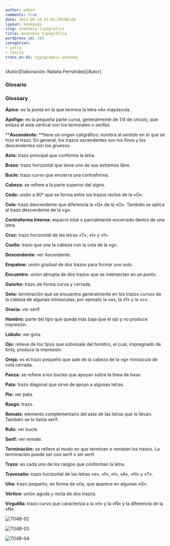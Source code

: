 ```yaml
---
author: admin
comments: true
date: 2012-09-10 01:01:38+00:00
layout: bookpage
slug: anatomia-tipografica
title: Anatomía tipográfica
wordpress_id: 183
categories:
- Letra
- Teoría
trans_en-US: typographic-anatomy
---
```


[Autor]Elaboración: Natalia Fernández[/Autor]


### Glosario


### Glossary

**Ápice:** es la punta en la que termina la letra «A» mayúscula.

**Apófige:** es la pequeña parte curva, generalmente de 1/4 de círculo, que enlaza el asta vertical con los terminales o serifes.

****Ascendente:** **tiene un origen caligráfico; nombra al sentido en el que se hizo el trazo. En general, los trazos ascendentes son los finos y los descendentes son los gruesos.

**Asta:** trazo principal que conforma la letra.

**Brazo:** trazo horizontal que tiene uno de sus extremos libre.

**Bucle:** trazo curvo que encierra una contraforma.

**Cabeza:** se refiere a la parte superior del signo.

**Codo:** unión a 90° que se forma entre los trazos rectos de la «G».

**Cola:** trazo descendente que diferencia la «Q» de la «O». También se aplica al trazo descendente de la «g».

**Contraforma interna:** espacio total o parcialmente encerrado dentro de una letra.

**Cruz:** trazo horizontal de las letras «T», «t» y «f».

**Cuello:** trazo que une la cabeza con la cola de la «g».

**Descendente:** ver Ascendente.

**Empalme:** unión gradual de dos trazos para formar uno solo.

**Encuentro:** unión abrupta de dos trazos que se intersectan en un punto.

**Gancho:** trazo de forma curva y cerrada.

**Gota:** terminación que se encuentra generalmente en los trazos curvos de la cabeza de algunas minúsculas, por ejemplo la «a», la «f» y la «c».

**Gracia:** ver serif.

**Hombro:** parte del tipo que queda más baja que el ojo y no produce impresión.

**Lóbulo:** ver gota.

**Ojo:** relieve de los tipos que sobresale del hombro, el cual, impregnado de tinta, produce la impresión.

**Oreja:** es el trazo pequeño que sale de la cabeza de la «g» minúscula de cola cerrada.

**Panza:** se refiere a los bucles que apoyan sobre la línea de base.

**Pata:** trazo diagonal que sirve de apoyo a algunas letras.

**Pie:** ver pata.

**Rasgo:** trazo.

**Remate:** elemento complementario del asta de las letras que lo llevan. También se lo llama serif.

**Rulo:** ver bucle.

**Serif:** ver remate.

**Terminación:** se refiere al modo en que terminan o rematan los trazos. La terminación puede ser con serif o sin serif.

**Trazo:** es cada uno de los rasgos que conforman la letra.

**Travesaño:** trazo horizontal de las letras «e», «f», «t», «A», «H» y «T».

**Uña:** trazo pequeño, en forma de uña, que aparece en algunas «G».

**Vértice:** unión aguda y recta de dos trazos.

**Virgulilla:** trazo curvo que caracteriza a la «ñ» y la «Ñ» y la diferencia de la «N».


![T04B-02](/es/images/T04B-02.jpg)

![T04B-03](/es/images/T04B-03.jpg)

![T04B-04](/es/images/T04B-04.jpg)





